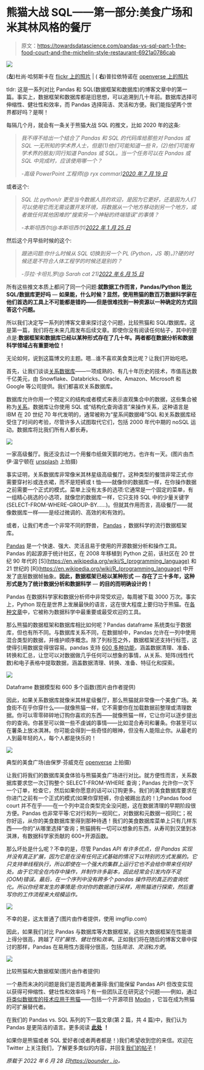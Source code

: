 # 熊猫大战 SQL——第一部分:美食广场和米其林风格的餐厅

> 原文：<https://towardsdatascience.com/pandas-vs-sql-part-1-the-food-court-and-the-michelin-style-restaurant-6921a0786cab>

![](img/4a2cdeb7979fcbdda118e64737089d50.png)

(**左**)杜尚·哈努斯卡在 [flickr 上的照片](https://www.flickr.com/photos/97304820@N00/5154522324) | ( **右**)普拉依特诺在 [openverse 上的照片](https://wordpress.org/openverse/image/d9bdcaa6-e1e0-4dbb-b524-e2c609c27051)

tldr: 这是一系列对比 Pandas 和 SQL(数据框架和数据库)的博客文章中的第一篇。事实上，数据框架和数据库都是旧思想，可以追溯到几十年前。数据库选择可伸缩性、健壮性和效率，而 Pandas 选择简洁、灵活和方便。我们能指望两个世界都好吗？是啊！

每隔几个月，就会有一条关于熊猫大战 SQL 的推文，比如 2020 年的这条:

> *我不得不给出一个结合了 Pandas 和 SQL 的代码库给那些对 Pandas 或 SQL 一无所知的学术界人士，但是(1)他们可能知道一些 R，(2)他们可能有学术界的朋友/同行知道 Pandas 或 SQL。当一个任务可以在 Pandas 或 SQL 中完成时，应该使用哪一个？*
> 
> *-高级 PowerPoint 工程师(@ ryx commar)*[*2020 年 7 月 19 日*](https://twitter.com/ryxcommar/status/1284982761921675264?ref_src=twsrc%5Etfw)

或者这个:

> *SQL 比 python/r 更受当今数据人员的欢迎，是因为它更好，还是因为人们可以使用它而无需设置开发环境，将数据从一个地方移动到另一个地方，或者做任何其他困难的“搜索另一个神秘的终端错误”的事情？*
> 
> *-本斯坦西尔(@本斯坦西尔)*[*2022 年 1 月 25 日*](https://twitter.com/bennstancil/status/1486031369327292421?ref_src=twsrc%5Etfw)

然后这个月早些时候的这个:

> *跟进问题:你什么时候从 SQL 切换到另一个 PL (Python，JS 等)。)?硬的时候还是不符合人体工程学的时候还是别的？*
> 
> *-莎拉·卡坦扎罗(@ Sarah cat 21)*[*2022 年 6 月 15 日*](https://twitter.com/sarahcat21/status/1537110080390410241?ref_src=twsrc%5Etfw)

所有这些推文本质上都问了同一个问题:**就数据工作而言，Pandas/Python 能比 SQL/数据库更好吗** — **如果能，什么时候？显然，使用熊猫的数百万数据科学家在他们首选的工具上不可能都是错的——但是很难找到一种资源以一种确定的方式回答这个问题。**

所以我们决定写一系列的博客文章来探讨这个问题，比较熊猫和 SQL/数据库。这是第一篇，我们将在未来几周发布后续文章。即使你没有阅读任何帖子，其中的要点是:**数据框架和数据库已经以某种形式存在了几十年。两者都在数据分析和数据科学领域占有重要地位！**

无论如何，说到这篇博文的主题。嗯...谁不喜欢美食类比呢？让我们开始吃吧。

首先，让我们谈谈[关系数据库](https://en.wikipedia.org/wiki/Relational_database)——一项成熟的、有几十年历史的技术，市值高达数千亿美元，由 Snowflake、Databricks、Oracle、Amazon、Microsoft 和 Google 等公司提供。我们都喜欢关系数据库。

数据库允许你用一个预定义的结构或者模式来表示直观集合中的数据，这些集合被称为[关系](https://en.wikipedia.org/wiki/Relational_model)。数据库让你使用 SQL 或“结构化查询语言”来操作关系，这种语言是 IBM 在 20 世纪 70 年代发明的，通常被称为“星系间数据峰”SQL 和关系数据库经受住了时间的考验，尽管许多人试图取代它们，包括 2000 年代中期的 noSQL 运动。数据库将比我们所有人都长寿。

![](img/639be306f324a056ad2c786dc710ab0b.png)

一家高级餐厅。我还没去过一个用餐巾纸做天鹅的地方。也许有一天。(图片由杰伊·温宁顿在 [unsplash](https://unsplash.com/photos/N_Y88TWmGwA) 上拍摄)

事实证明，关系数据库非常像米其林星级高级餐厅。这种类型的餐馆非常正式:你需要穿衬衫或连衣裙，而不是短裤或 t 恤——就像你的数据库一样，在你操作数据之前需要一个正式的模式。菜单上没有太多的选项:它通常是一个固定的菜单，有一组精心挑选的小选项，就像您的数据库一样，它只支持 SQL 中的少量关键字(SELECT-FROM-WHERE-GROUP-BY……)。但就其作用而言，高级餐厅——就像数据库一样——是经过微调的、高效的和有效的。

或者，让我们考虑一个非常不同的野兽， [Pandas](https://pandas.pydata.org/) ，数据科学的流行数据框架库。

[Pandas](https://pandas.pydata.org/) 是一个快速、强大、灵活且易于使用的开源数据分析和操作工具。Pandas 的起源源于统计社区，在 2008 年移植到 Python 之前，该社区在 20 世纪 90 年代的 [S](https://en.wikipedia.org/wiki/S_(programming_language) 和 21 世纪的 [R](https://en.wikipedia.org/wiki/R_(programming_language) 中开发了底层数据帧抽象。**因此，数据框架已经以某种形式** — **存在了三十多年，这种形式是为了统计数据分析和数据科学** — **的目的而明确设计的！**

Pandas 在数据科学家和数据分析师中非常受欢迎，每周被下载 3000 万次。事实上，Python 现在是世界上发展最快的语言，这在很大程度上要归功于熊猫。在[各种文章](https://qz.com/1126615/the-story-of-the-most-important-tool-in-data-science/)中，它被称为数据科学中最重要或最受欢迎的工具。

那么熊猫的数据框架和数据库相比如何呢？Pandas dataframe 系统类似于数据库，但也有所不同。与数据库关系不同，在数据帧中，Pandas 允许在一列中使用混合类型的数据，并维护顺序概念。除了列标签之外，数据框架还支持行标签，这使得引用数据变得很容易。pandas 支持 [600 多种功能](https://pandas.pydata.org/docs/reference/index.html)，涵盖数据清理、准备、转换和汇总，让您可以对数据做几乎任何可以想象的事情，从关系、矩阵(线性代数)和电子表格中提取数据，涵盖数据清理、转换、准备、特征化和探索。

![](img/e539024c936c4c1454ce858f5b0e719f.png)

Dataframe 数据模型和 600 多个函数(图片由作者提供)

因此，如果关系数据库就像米其林星级餐厅，那么熊猫就非常像一个美食广场。美食街不在乎你穿什么——就像熊猫一样，它不需要你在加载数据前整理或清理数据。你可以零零碎碎地订购你喜欢的东西——就像熊猫一样，它让你可以逐步提出你的查询。你甚至可以做一些不虔诚的事情——比如混合寿司和薯条。你甚至可以在薯条上放冰淇淋。你可能会得到一些奇怪的眼神，但没有人能阻止你。从最老的人到最年轻的人，每个人都是快乐的！

![](img/9ca1e4b6835527c0a4477ac135eece7f.png)

典型的美食广场(由保罗·芬威克在 [openverse](https://wordpress.org/openverse/image/99bee74b-fa69-4050-9fb3-436c86e2b6fd) 上拍摄)

让我们将我们的数据库美食体验与熊猫美食广场进行对比。就方便性而言，关系数据库要求您一次订购整个 SELECT-FROM-WHERE 查询；Pandas 允许你一次下一个订单，检查它，然后如果你愿意的话可以订购更多。我们的美食数据库要求在你进门之前有一个正式的模式(如果你穿短裤，你会被踢出去的！);Pandas food court 并不在乎——在一个列中混合类型完全没问题，这在数据清理的早期阶段很方便。Pandas 也非常平等:它对行和列一视同仁，对数据和元数据一视同仁；祝你好运，从你的美食数据库里得到那种待遇！我们的美食数据库菜单上只有几样东西——你的“从哪里选择”查询；熊猫拥有一切可以想象的东西，从寿司到汉堡到冰淇淋，有数据科学家贡献的 600+开源函数。

那么坏处是什么呢？不幸的是，尽管 Pandas *API 有许多优点，但 Pandas *实现*并没有真正扩展，因为它是在没有任何正式基础的情况下以特别的方式发展的。它只支持单线程执行，所以即使在一个强大的集群上运行它也不会给你带来任何好处。由于它完全在内存中操作，并制作许多副本，因此经常会引发内存不足(OOM)错误。最后，在一个序列中没有跨多个 pandas 操作符的真正的查询优化。所以你经常发生的事情是:你对你的数据进行采样，用熊猫进行探索，然后重写你的工作流程来大规模运作。*

![](img/89eb09b01fde1bb082f7bed3f74624ff.png)

不幸的是，这太普通了(图片由作者提供，使用 imgflip.com)

因此，如果我们对比 Pandas 与数据库等大数据框架，这些大数据框架在性能谱上得分很高，跨越了*可扩展性*、*健壮性*和*效率*。正如我们将在随后的博客文章中探讨的那样，Pandas 在易用性方面得分很高，包括*简洁*、*灵活*和*方便*。

![](img/ed5eba858d2e67bf87efe604e1d81a2c.png)

比较熊猫和大数据框架(图片由作者提供)

一个悬而未决的问题是我们是否能两者兼得:我们能保留 Pandas API 但改变实现以获得可伸缩性、健壮性和效率吗？有一些团队正在研究这个问题——例如，通过[将类似数据库的技术应用于熊猫](https://ponder.io/how-do-we-parallelized-600-pandas-functions-with-modin/)——包括一个开源项目 [Modin](https://github.com/modin-project/modin/) ，它旨在成为熊猫的可扩展替代者。

在我们的 Pandas vs. SQL 系列的下一篇文章(第 2 篇，共 4 篇)中，我们认为 Pandas 是更简洁的语言。更多阅读 [**此处**](https://ponder.io/pandas-vs-sql-part-2-pandas-is-more-concise/) **！**

如果你是熊猫或者 SQL 爱好者(或者两者都是！)我们希望收到您的来信。欢迎在 Twitter 上关注我们，了解更多类似的内容，并回复[我们的帖子](https://twitter.com/ponderdata/status/1541812181997481984)！

*原载于 2022 年 6 月 28 日*[*https://pounder . io*](https://ponder.io/pandas-vs-sql-food-court-michelin-style-restaurant/)*。*